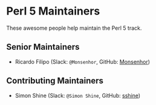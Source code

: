 # Perl 5 Maintainers

These awesome people help maintain the Perl 5 track.

## Senior Maintainers

- Ricardo Filipo (Slack: `@Monsenhor`, GitHub: [Monsenhor](https://github.com/rfilipo))

## Contributing Maintainers

- Simon Shine (Slack: `@Simon Shine`, GitHub: [sshine](https://github.com/sshine))
